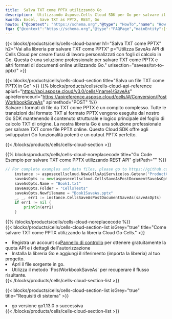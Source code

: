 ```yaml
---
title:  Salva TXT come PPTX utilizzando Go
description:  Utilizzando Aspose.Cells Cloud SDK per Go per salvare il file in formato TXT come file in formato PPTX.
kwords: Excel, Save TXT as PPTX, REST, Go
howto: {"@context": "https://schema.org","@type": "HowTo","name": "How to save TXT as PPTX using the Cells Cloud Go library.","description": "How to save TXT as PPTX using the Cells Cloud Go library.","image": {"@type": "ImageObject"},"url": "/go/saveas/txt-to-pptx/","step": [{ "@type": "HowToStep","name": "How to save TXT as PPTX using the Cells Cloud Go library. step 1", "image": {"@type": "ImageObject",},"url": "/go/saveas/txt-to-pptx/","text": "Register an account at <a href='https://dashboard.aspose.cloud/'>Dashboard</a> to get free API quota & authorization details",},{ "@type": "HowToStep","name": "How to save TXT as PPTX using the Cells Cloud Go library. step 1", "image": {"@type": "ImageObject",},"url": "/go/saveas/txt-to-pptx/","text": "Install Go library and add the reference (import the library) to your project.",},{ "@type": "HowToStep","name": "How to save TXT as PPTX using the Cells Cloud Go library. step 1", "image": {"@type": "ImageObject",},"url": "/go/saveas/txt-to-pptx/","text": "Open the source file in go.",},{ "@type": "HowToStep","name": "How to save TXT as PPTX using the Cells Cloud Go library. step 1", "image": {"@type": "ImageObject",},"url": "/go/saveas/txt-to-pptx/","text": "Use the `PostWorkbookSaveAs` method to retrieve the resulting stream.",}, ],"supply": {"@type": "HowToSupply","name": "document"},"tool": [{"@type": "HowToTool","name": "Goland, Visual Studio Code, Eclipse"},{"@type": "HowToTool","name": "Aspose Cells"}],"totalTime": "PT6M"}
fqa: {"@context":"https://schema.org","@type":"FAQPage","mainEntity":[{"@type":"Question","name":"Why save file as other formats file in C# using REST API?","acceptedAnswer":{"@type":"Answer","text":"Documents are encoded in many ways, and some files may be incompatible with the software you use. To open and read such files, just save them as appropriate file formats.<br/><ol><li>Install .NET SDK and add the reference (import the library) to your project.</li><li>Open the source file in C# using REST API.</li><li>Call the PostWorkbookSaveAsRequest() method, passing an output filename with required extension.</li><li>Get the result of save as a separate file.</li></ol>"}},{"@type":"Question","name":"What file formats can I save as with your C# library?","acceptedAnswer":{"@type":"Answer","text":"We support a variety of file formats for conversion using .NET library, including XLSX, Excel, xls , PDF, CSV, HTML, Markdown, XML, PNG, JPG, TIFF, Json, TXT and many more."}},{"@type":"Question","name":"What is the maximum allowed file size for conversion using this .NET library?","acceptedAnswer":{"@type":"Answer","text":"There are no file size limits for format conversions using .NET library."}}]}
---
```

{{< blocks/products/cells/cells-cloud-banner h1="Salva TXT come PPTX" h2="Vai alla libreria per salvare TXT come PPTX" p="Utilizza SaveAs API di Cells Cloud per creare flussi di lavoro personalizzati con fogli di calcolo in Go. Questa è una soluzione professionale per salvare TXT come PPTX e altri formati di documenti online utilizzando Go." urlsection="saveas/txt-to-pptx/" >}}

{{< blocks/products/cells/cells-cloud-section title="Salva un file TXT come PPTX in Go" >}}
{{% blocks/products/cells/cells-cloud-api-reference apiurl="https://api.aspose.cloud/v3.0/cells/{name}/SaveAs" apireferenceurl="https://apireference.aspose.cloud/cells/#/Conversion/PostWorkbookSaveAs" apimethod="POST" %}}
<br/>
Salvare i formati di file da TXT come PPTX è un compito complesso. Tutte le transizioni dal formato TXT al formato PPTX vengono eseguite dal nostro Go SDK mantenendo il contenuto strutturale e logico principale del foglio di calcolo TXT di origine. La nostra libreria Go è una soluzione professionale per salvare TXT come file PPTX online. Questo Cloud SDK offre agli sviluppatori Go funzionalità potenti e un output PPTX perfetto.

{{< /blocks/products/cells/cells-cloud-section >}}

{{% blocks/products/cells/cells-cloud-noreplacecode title="Go Code Esempio per salvare TXT come PPTX utilizzando REST API" gistPath="" %}}
  
```go
// For complete examples and data files, please go to https://github.com/aspose-cells-cloud/aspose-cells-cloud-go/
    instance := asposecellscloud.NewCellsApiService(os.Getenv("ProductClientId"), os.Getenv("ProductClientSecret"))
    saveAsOpts := new(asposecellscloud.CellsSaveAsPostDocumentSaveAsOpts)
    saveAsOpts.Name = "Book1.txt"
    saveAsOpts.Folder = "CellsTests"
    saveAsOpts.Newfilename = "Book1SaveAs.pptx"
    _, _, err1 := instance.CellsSaveAsPostDocumentSaveAs(saveAsOpts)
    if err1 != nil {
	    println(err1)
    }
```
  
{{% /blocks/products/cells/cells-cloud-noreplacecode %}}
<br/>
{{< blocks/products/cells/cells-cloud-section-list isGrey="true" title="Come salvare TXT come PPTX utilizzando la libreria Cloud Go Cells." >}}
<li> Registra un account su<a href="https://dashboard.aspose.cloud/">Pannello di controllo</a> per ottenere gratuitamente la quota API e i dettagli dell'autorizzazione</li>
<li>Installa la libreria Go e aggiungi il riferimento (importa la libreria) al tuo progetto.</li>
<li>Apri il file sorgente in go.</li>
<li>Utilizza il metodo `PostWorkbookSaveAs` per recuperare il flusso risultante.</li>
{{< /blocks/products/cells/cells-cloud-section-list >}}

{{< blocks/products/cells/cells-cloud-section-list isGrey="true" title="Requisiti di sistema" >}}
<li>go versione go1.13.0 o successiva</li>
{{< /blocks/products/cells/cells-cloud-section-list >}}
